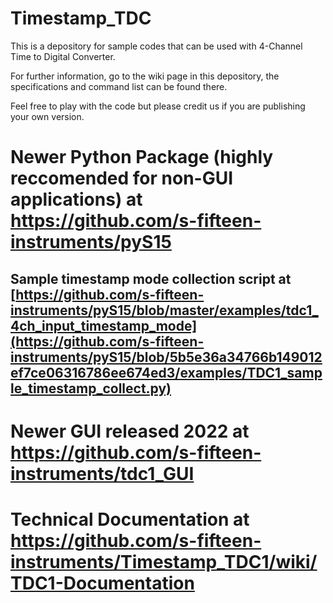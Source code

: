 # Timestamp_TDC
This is a depository for sample codes that can be used with 4-Channel Time to Digital Converter.

For further information, go to the wiki page in this depository, the specifications and command list can be found there.

Feel free to play with the code but please credit us if you are publishing your own version.
# Newer Python Package (highly reccomended for non-GUI applications) at https://github.com/s-fifteen-instruments/pyS15
## Sample timestamp mode collection script at [https://github.com/s-fifteen-instruments/pyS15/blob/master/examples/tdc1_4ch_input_timestamp_mode](https://github.com/s-fifteen-instruments/pyS15/blob/5b5e36a34766b149012ef7ce06316786ee674ed3/examples/TDC1_sample_timestamp_collect.py)
# Newer GUI released 2022 at https://github.com/s-fifteen-instruments/tdc1_GUI
# Technical Documentation at https://github.com/s-fifteen-instruments/Timestamp_TDC1/wiki/TDC1-Documentation

